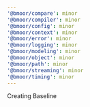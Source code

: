 ```yaml
---
'@bmoor/compare': minor
'@bmoor/compiler': minor
'@bmoor/config': minor
'@bmoor/context': minor
'@bmoor/error': minor
'@bmoor/logging': minor
'@bmoor/modeling': minor
'@bmoor/object': minor
'@bmoor/path': minor
'@bmoor/streaming': minor
'@bmoor/timing': minor
---
```


Creating Baseline
